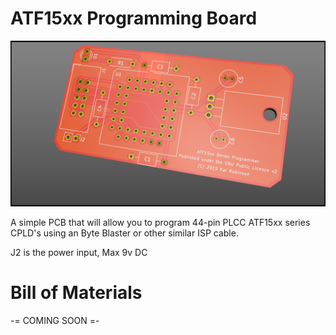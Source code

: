 # ATF15xx Programming Board

![ATF15xx Programming Board](ATF%20Programming%20Board%20Ortho0.png?raw=true "ATF15xx Programming Board")

A simple PCB that will allow you to program 44-pin PLCC ATF15xx series CPLD's using an Byte Blaster or other similar ISP cable.

J2 is the power input, Max 9v DC

# Bill of Materials

-= COMING SOON =-
